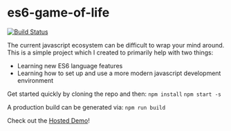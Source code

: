 # es6-game-of-life

[![Build Status](https://travis-ci.org/stembro/es6-game-of-life.svg?branch=master)](https://travis-ci.org/stembro/es6-game-of-life)

The current javascript ecosystem can be difficult to wrap your mind around. This is a simple project which I created to primarily help with two things:

- Learning new ES6 language features
- Learning how to set up and use a more modern javascript development environment

Get started quickly by cloning the repo and then:
`npm install`
`npm start -s`

A production build can be generated via:
`npm run build`

Check out the [Hosted Demo](http://es6-game-of-life.surge.sh/)!
